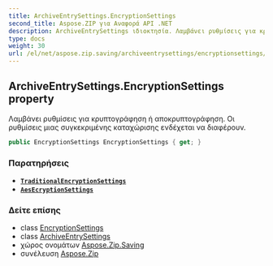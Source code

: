 ```yaml
---
title: ArchiveEntrySettings.EncryptionSettings
second_title: Aspose.ZIP για Αναφορά API .NET
description: ArchiveEntrySettings ιδιοκτησία. Λαμβάνει ρυθμίσεις για κρυπτογράφηση ή αποκρυπτογράφηση. Οι ρυθμίσεις μιας συγκεκριμένης καταχώρισης ενδέχεται να διαφέρουν.
type: docs
weight: 30
url: /el/net/aspose.zip.saving/archiveentrysettings/encryptionsettings/
---
```

## ArchiveEntrySettings.EncryptionSettings property

Λαμβάνει ρυθμίσεις για κρυπτογράφηση ή αποκρυπτογράφηση. Οι ρυθμίσεις μιας συγκεκριμένης καταχώρισης ενδέχεται να διαφέρουν.

```csharp
public EncryptionSettings EncryptionSettings { get; }
```

### Παρατηρήσεις

* **[`TraditionalEncryptionSettings`](../../traditionalencryptionsettings/)**
* **[`AesEcryptionSettings`](../../aesecryptionsettings/)**

### Δείτε επίσης

* class [EncryptionSettings](../../encryptionsettings/)
* class [ArchiveEntrySettings](../)
* χώρος ονομάτων [Aspose.Zip.Saving](../../archiveentrysettings/)
* συνέλευση [Aspose.Zip](../../../)


